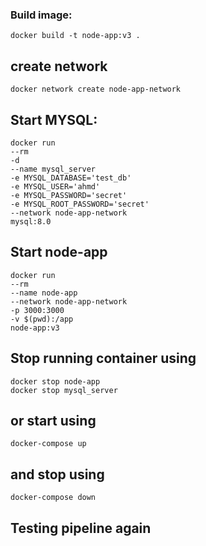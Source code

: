 ### Build image:

    docker build -t node-app:v3 .

## create network

    docker network create node-app-network

## Start MYSQL:
    
    docker run
    --rm
    -d
    --name mysql_server
    -e MYSQL_DATABASE='test_db'
    -e MYSQL_USER='ahmd'
    -e MYSQL_PASSWORD='secret'
    -e MYSQL_ROOT_PASSWORD='secret'
    --network node-app-network
    mysql:8.0 

    
## Start node-app

    docker run
    --rm
    --name node-app
    --network node-app-network
    -p 3000:3000
    -v $(pwd):/app
    node-app:v3 

## Stop running container using

    docker stop node-app
    docker stop mysql_server

## or start using

    docker-compose up

## and stop using

    docker-compose down

## Testing pipeline again 